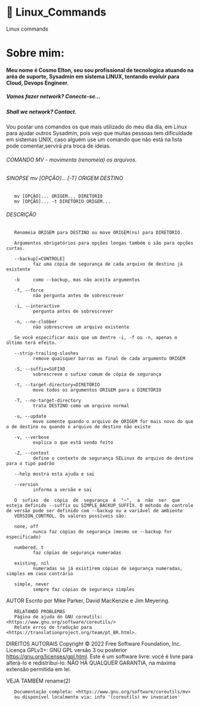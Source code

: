 # 🚀 Linux_Commands
Linux commands

#  Sobre mim: 
#### Meu nome é Cosmo Elton, seu sou profissional de tecnologica atuando na aréa de suporte, Sysadmin em sistema LINUX, tentando evoluir para Cloud, Devops Engineer.

##### Vamos fazer network? Conecte-se...
##### Shall we network? Contact.

Vou postar uns comandos os que mais utilizado do meu dia dia, em Linux para ajudar outros Sysadmin, pois vejo que muitas pessoas tem dificuldade em sistemas UNIX, caso alguém use um comando que não está na lista pode comentar,servirá pra troca de ideias.

###### COMANDO MV - movimenta (renomeia) os arquivos.

###### SINOPSE       mv [OPÇÃO]... [-T] ORIGEM DESTINO
       mv [OPÇÃO]... ORIGEM... DIRETÓRIO
       mv [OPÇÃO]... -t DIRETÓRIO ORIGEM...

###### DESCRIÇÃO
       Renomeia ORIGEM para DESTINO ou move ORIGEM(ns) para DIRETÓRIO.

       Argumentos obrigatórios para opções longas também o são para opções curtas.

       --backup[=CONTROLE]
              faz uma cópia de segurança de cada arquivo de destino já existente

       -b     como --backup, mas não aceita argumentos

       -f, --force
              não pergunta antes de sobrescrever

       -i, --interactive
              pergunta antes de sobrescrever

       -n, --no-clobber
              não sobrescreve um arquivo existente

       Se você especificar mais que um dentre -i, -f ou -n, apenas o último terá efeito.

       --strip-trailing-slashes
              remove quaisquer barras ao final de cada argumento ORIGEM

       -S, --suffix=SUFIXO
              sobrescreve o sufixo comum de cópia de segurança

       -t, --target-directory=DIRETÓRIO
              move todos os argumentos ORIGEM para o DIRETÓRIO

       -T, --no-target-directory
              trata DESTINO como um arquivo normal

       -u, --update
              move somente quando o arquivo de ORIGEM for mais novo do que o de destino ou quando o arquivo de destino não existe

       -v, --verbose
              explica o que está sendo feito

       -Z, --context
              define o contexto de segurança SELinux do arquivo de destino para o tipo padrão

       --help mostra esta ajuda e sai

       --version
              informa a versão e sai

       O  sufixo  de  cópia  de  segurança  é  "~",  a  não  ser  que esteja definido --suffix ou SIMPLE_BACKUP_SUFFIX. O método de controle de versão pode ser definido com --backup ou a variável de ambiente
       VERSION_CONTROL. Os valores possíveis são:

       none, off
              nunca faz cópias de segurança (mesmo se --backup for especificado)

       numbered, t
              faz cópias de segurança numeradas

       existing, nil
              numeradas se já existirem cópias de segurança numeradas, simples em caso contrário

       simple, never
              sempre faz cópias de segurança simples

AUTOR
       Escrito por Mike Parker, David MacKenzie e Jim Meyering.

       RELATANDO PROBLEMAS
       Página de ajuda do GNU coreutils: <https://www.gnu.org/software/coreutils/>
       Relate erros de tradução para <https://translationproject.org/team/pt_BR.html>.

DIREITOS AUTORAIS
       Copyright © 2022 Free Software Foundation, Inc. Licença GPLv3+: GNU GPL versão 3 ou posterior <https://gnu.org/licenses/gpl.html>.
       Este é um software livre: você é livre para alterá-lo e redistribuí-lo. NÃO HÁ QUALQUER GARANTIA, na máxima extensão permitida em lei.

VEJA TAMBÉM
       rename(2)

       Documentação completa: <https://www.gnu.org/software/coreutils/mv>
       ou disponível localmente via: info '(coreutils) mv invocation'




